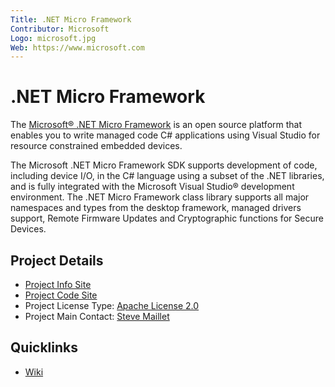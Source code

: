 ```yaml
---
Title: .NET Micro Framework
Contributor: Microsoft
Logo: microsoft.jpg
Web: https://www.microsoft.com
---
```

# .NET Micro Framework

The [Microsoft® .NET Micro Framework](https://netmf.github.io/) is an open source platform that enables you to write managed code C# applications using Visual Studio for resource constrained embedded devices.

The Microsoft .NET Micro Framework SDK supports development of code, including device I/O, in the C# language using a subset of the .NET libraries, and is fully integrated with the Microsoft Visual Studio® development environment. The .NET Micro Framework class library supports all major namespaces and types from the desktop framework, managed drivers support, Remote Firmware Updates and Cryptographic functions for Secure Devices.

## Project Details
* [Project Info Site](https://netmf.github.io/) 
* [Project Code Site](https://github.com/NETMF/netmf-interpreter) 
* Project License Type: [Apache License 2.0](https://github.com/NETMF/netmf-interpreter/blob/dev/License.txt)
* Project Main Contact: [Steve Maillet](https://github.com/smaillet-ms)

## Quicklinks

* [Wiki](https://github.com/NETMF/netmf-interpreter/wiki)
